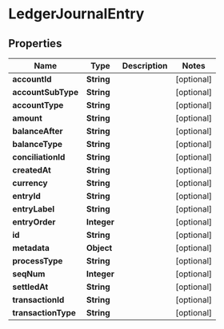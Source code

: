 

# LedgerJournalEntry


## Properties

| Name | Type | Description | Notes |
|------------ | ------------- | ------------- | -------------|
|**accountId** | **String** |  |  [optional] |
|**accountSubType** | **String** |  |  [optional] |
|**accountType** | **String** |  |  [optional] |
|**amount** | **String** |  |  [optional] |
|**balanceAfter** | **String** |  |  [optional] |
|**balanceType** | **String** |  |  [optional] |
|**conciliationId** | **String** |  |  [optional] |
|**createdAt** | **String** |  |  [optional] |
|**currency** | **String** |  |  [optional] |
|**entryId** | **String** |  |  [optional] |
|**entryLabel** | **String** |  |  [optional] |
|**entryOrder** | **Integer** |  |  [optional] |
|**id** | **String** |  |  [optional] |
|**metadata** | **Object** |  |  [optional] |
|**processType** | **String** |  |  [optional] |
|**seqNum** | **Integer** |  |  [optional] |
|**settledAt** | **String** |  |  [optional] |
|**transactionId** | **String** |  |  [optional] |
|**transactionType** | **String** |  |  [optional] |



